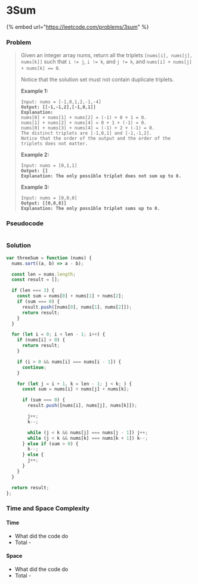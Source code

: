 # 3Sum

{% embed url="https://leetcode.com/problems/3sum" %}

### Problem

> Given an integer array nums, return all the triplets `[nums[i], nums[j], nums[k]]` such that `i != j`, `i != k`, and `j != k`, and `nums[i] + nums[j] + nums[k] == 0`.
>
> Notice that the solution set must not contain duplicate triplets.
>
> &#x20;
>
> **Example 1:**
>
> <pre><code>Input: nums = [-1,0,1,2,-1,-4]
> <strong>Output: [[-1,-1,2],[-1,0,1]]
> </strong><strong>Explanation:
> </strong>nums[0] + nums[1] + nums[2] = (-1) + 0 + 1 = 0.
> nums[1] + nums[2] + nums[4] = 0 + 1 + (-1) = 0.
> nums[0] + nums[3] + nums[4] = (-1) + 2 + (-1) = 0.
> The distinct triplets are [-1,0,1] and [-1,-1,2].
> Notice that the order of the output and the order of the triplets does not matter.</code></pre>
>
> **Example 2:**
>
> <pre><code>Input: nums = [0,1,1]
> <strong>Output: []
> </strong><strong>Explanation: The only possible triplet does not sum up to 0.</strong></code></pre>
>
> **Example 3:**
>
> <pre><code>Input: nums = [0,0,0]
> <strong>Output: [[0,0,0]]
> </strong><strong>Explanation: The only possible triplet sums up to 0.</strong></code></pre>

### Pseudocode

```
```

### Solution

```javascript
var threeSum = function (nums) {
  nums.sort((a, b) => a - b);

  const len = nums.length;
  const result = [];

  if (len === 3) {
    const sum = nums[0] + nums[1] + nums[2];
    if (sum === 0) {
      result.push([nums[0], nums[1], nums[2]]);
      return result;
    }
  }

  for (let i = 0; i < len - 1; i++) {
    if (nums[i] > 0) {
      return result;
    }

    if (i > 0 && nums[i] === nums[i - 1]) {
      continue;
    }

    for (let j = i + 1, k = len - 1; j < k; ) {
      const sum = nums[i] + nums[j] + nums[k];

      if (sum === 0) {
        result.push([nums[i], nums[j], nums[k]]);

        j++;
        k--;

        while (j < k && nums[j] === nums[j - 1]) j++;
        while (j < k && nums[k] === nums[k + 1]) k--;
      } else if (sum > 0) {
        k--;
      } else {
        j++;
      }
    }
  }

  return result;
};

```

### Time and Space Complexity

#### Time

* What did the code do
* Total -

#### Space

* What did the code do
* Total -
